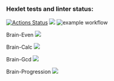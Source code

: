### Hexlet tests and linter status:
[![Actions Status](https://github.com/alinarobertovna/frontend-project-lvl1/workflows/hexlet-check/badge.svg)](https://github.com/alinarobertovna/frontend-project-lvl1/actions)
<a href="https://codeclimate.com/github/codeclimate/codeclimate/maintainability"><img src="https://api.codeclimate.com/v1/badges/a99a88d28ad37a79dbf6/maintainability" /></a>
![example workflow](https://github.com/alinarobertovna/frontend-project-lvl1/actions/workflows/linter.yml/badge.svg)

Brain-Even
<a href="https://asciinema.org/a/15HroVoBCRwp7M3NiBjaTQutP" target="_blank"><img src="https://asciinema.org/a/15HroVoBCRwp7M3NiBjaTQutP.svg" /></a>

Brain-Calc
<a href="https://asciinema.org/a/0JMP8DL5ey4pxHHcyXaxCcG7y" target="_blank"><img src="https://asciinema.org/a/0JMP8DL5ey4pxHHcyXaxCcG7y.svg" /></a>

Brain-Gcd
<a href="https://asciinema.org/a/FthMW082SzZWHny3EdKST0Jtn" target="_blank"><img src="https://asciinema.org/a/FthMW082SzZWHny3EdKST0Jtn.svg" /></a>

Brain-Progression
<a href="https://asciinema.org/a/nQYH3fKIezO4DrpY3GqrfRNzm" target="_blank"><img src="https://asciinema.org/a/nQYH3fKIezO4DrpY3GqrfRNzm.svg" /></a>
